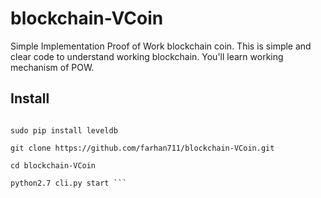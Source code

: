 # blockchain-VCoin
Simple Implementation Proof of Work blockchain coin.
This is simple and clear code to understand working blockchain. You'll learn working mechanism of POW.


## Install

``` sudo pip2 install m3-cdecimal #for Mac use pip instead of pip2

sudo pip install leveldb 

git clone https://github.com/farhan711/blockchain-VCoin.git

cd blockchain-VCoin

python2.7 cli.py start ```

